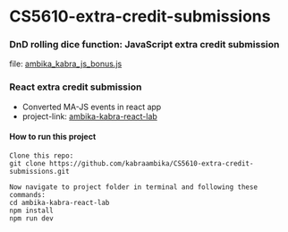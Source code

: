 # CS5610-extra-credit-submissions

### DnD rolling dice function: JavaScript extra credit submission
file: [ambika_kabra_js_bonus.js](https://github.com/kabraambika/CS5610-extra-credit-submissions/blob/main/ambika_kabra_js_bonus.js)

### React extra credit submission 

- Converted MA-JS events in react app
- project-link: [ambika-kabra-react-lab](https://github.com/kabraambika/CS5610-extra-credit-submissions/tree/main/ambika-kabra-react-lab)

#### How to run this project
```shell
Clone this repo:
git clone https://github.com/kabraambika/CS5610-extra-credit-submissions.git

Now navigate to project folder in terminal and following these commands:
cd ambika-kabra-react-lab
npm install
npm run dev
```
